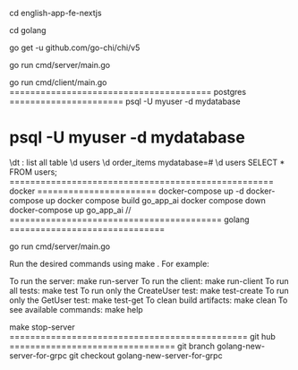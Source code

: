 cd english-app-fe-nextjs

cd golang

go get -u github.com/go-chi/chi/v5

go run cmd/server/main.go

go run cmd/client/main.go
======================================= postgres ======================
psql -U myuser -d mydatabase

# psql -U myuser -d mydatabase

\dt : list all table
\d users
\d order_items
mydatabase=# \d users
SELECT \* FROM users;
=================================================== docker =======================
docker-compose up -d
docker-compose up
docker compose build go_app_ai
docker compose down
docker-compose up go_app_ai
//
========================================= golang ==============================

go run cmd/server/main.go


Run the desired commands using make <target>. For example:

To run the server: make run-server
To run the client: make run-client
To run all tests: make test
To run only the CreateUser test: make test-create
To run only the GetUser test: make test-get
To clean build artifacts: make clean
To see available commands: make help

make stop-server
============================================== git hub ================================
git branch golang-new-server-for-grpc
git checkout golang-new-server-for-grpc
